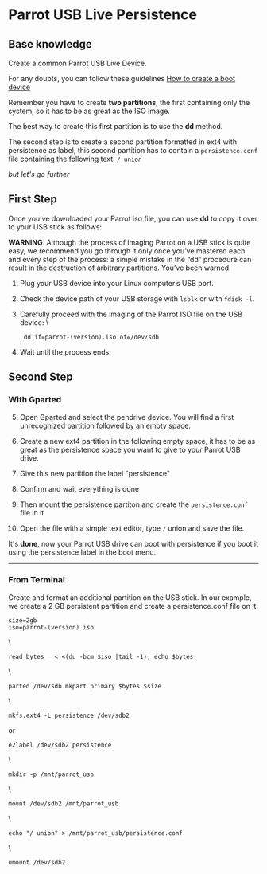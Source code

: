 # Parrot USB Live Persistence #

## Base knowledge ##

Create a common Parrot USB Live Device.

For any doubts, you can follow these guidelines [How to create a boot device](<./06.- How to create a Live boot device.md>)

Remember you have to create **two partitions**, the first containing only the system, so it has to be as great as the ISO image.

The best way to create this first partition is to use the **dd** method.

The second step is to create a second partition formatted in ext4 with persistence as label, this second partition has to contain a `persistence.conf` file containing the following text: `/ union`


*but let's go further*


## First Step ##

Once you’ve downloaded your Parrot iso file, you can use **dd** to copy it over to your USB stick as follows:

**WARNING**. Although the process of imaging Parrot on a USB stick is quite easy, 
we recommend you go through it only once you’ve mastered each and every step of the process:
a simple mistake in the “dd” procedure can result in the destruction of arbitrary partitions. You’ve been warned.

1. Plug your USB device into your Linux computer’s USB port.

2. Check the device path of your USB storage with `lsblk` or with `fdisk -l`.

3. Carefully proceed with the imaging of the Parrot ISO file on the USB device: 
    \

        dd if=parrot-(version).iso of=/dev/sdb

4. Wait until the process ends.


## Second Step ##
### With Gparted ###


5. Open Gparted and select the pendrive device. You will find a first unrecognized partition followed by an empty space.

6. Create a new ext4 partition in the following empty space, it has to be as great as the persistence space you want to give to your Parrot USB drive.

7. Give this new partition the label "persistence"

8. Confirm and wait everything is done

9. Then mount the persistence partiton and create the `persistence.conf` file in it

10. Open the file with a simple text editor, type `/` union and save the file.



It's **done**, now your Parrot USB drive can boot with persistence if you boot it using the persistence label in the boot menu.



----
### From Terminal ###


Create and format an additional partition on the USB stick. In our example, we create a 2 GB persistent partition and create a persistence.conf file on it.

    size=2gb
    iso=parrot-(version).iso

\

    read bytes _ < <(du -bcm $iso |tail -1); echo $bytes

\

    parted /dev/sdb mkpart primary $bytes $size

\

    mkfs.ext4 -L persistence /dev/sdb2 

or 

    e2label /dev/sdb2 persistence

\

    mkdir -p /mnt/parrot_usb

\

    mount /dev/sdb2 /mnt/parrot_usb

\

    echo "/ union" > /mnt/parrot_usb/persistence.conf

\

    umount /dev/sdb2
